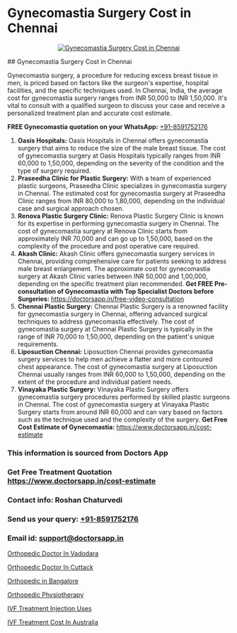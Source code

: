 # Gynecomastia Surgery Cost in Chennai

<p align="center">
  <a href="null">
    <img src="null" alt="Gynecomastia Surgery Cost in Chennai">
  </a>
</p>
## Gynecomastia Surgery Cost in Chennai

Gynecomastia surgery, a procedure for reducing excess breast tissue in men, is priced based on factors like the surgeon's expertise, hospital facilities, and the specific techniques used. In Chennai, India, the average cost for gynecomastia surgery ranges from INR 50,000 to INR 1,50,000. It's vital to consult with a qualified surgeon to discuss your case and receive a personalized treatment plan and accurate cost estimate.

**FREE Gynecomastia quotation on your WhatsApp:**  [+91-8591752176](https://api.whatsapp.com/send?phone=8591752176)

1) **Oasis Hospitals:**
Oasis Hospitals in Chennai offers gynecomastia surgery that aims to reduce the size of the male breast tissue. The cost of gynecomastia surgery at Oasis Hospitals typically ranges from INR 60,000 to 1,50,000, depending on the severity of the condition and the type of surgery required.
2) **Praseedha Clinic for Plastic Surgery:**
With a team of experienced plastic surgeons, Praseedha Clinic specializes in gynecomastia surgery in Chennai. The estimated cost for gynecomastia surgery at Praseedha Clinic ranges from INR 80,000 to 1,80,000, depending on the individual case and surgical approach chosen.
3) **Renova Plastic Surgery Clinic:**
Renova Plastic Surgery Clinic is known for its expertise in performing gynecomastia surgery in Chennai. The cost of gynecomastia surgery at Renova Clinic starts from approximately INR 70,000 and can go up to 1,50,000, based on the complexity of the procedure and post operative care required.
4) **Akash Clinic:**
Akash Clinic offers gynecomastia surgery services in Chennai, providing comprehensive care for patients seeking to address male breast enlargement. The approximate cost for gynecomastia surgery at Akash Clinic varies between INR 50,000 and 1,00,000, depending on the specific treatment plan recommended.
**Get FREE Pre-consultation of Gynecomastia with Top Specialist Doctors before Surgeries:** https://doctorsapp.in/free-video-consultation
5) **Chennai Plastic Surgery:**
Chennai Plastic Surgery is a renowned facility for gynecomastia surgery in Chennai, offering advanced surgical techniques to address gynecomastia effectively. The cost of gynecomastia surgery at Chennai Plastic Surgery is typically in the range of INR 70,000 to 1,50,000, depending on the patient's unique requirements.
6) **Liposuction Chennai:** 
Liposuction Chennai provides gynecomastia surgery services to help men achieve a flatter and more contoured chest appearance. The cost of gynecomastia surgery at Liposuction Chennai usually ranges from INR 60,000 to 1,50,000, depending on the extent of the procedure and individual patient needs.
7) **Vinayaka Plastic Surgery:**
Vinayaka Plastic Surgery offers gynecomastia surgery procedures performed by skilled plastic surgeons in Chennai. The cost of gynecomastia surgery at Vinayaka Plastic Surgery starts from around INR 60,000 and can vary based on factors such as the technique used and the complexity of the surgery.
**Get Free Cost Estimate of Gynecomastia:** https://www.doctorsapp.in/cost-estimate

### This information is sourced from Doctors App 
### Get Free Treatment Quotation https://www.doctorsapp.in/cost-estimate
### Contact info: Roshan Chaturvedi 
### Send us your query: [+91-8591752176](https://api.whatsapp.com/send?phone=8591752176) 
### Email id: support@doctorsapp.in

[Orthopedic Doctor In Vadodara](https://www.linkedin.com/pulse/orthopedic-doctor-vadodara-doctorsapp-rajshahi-12vae?trackingId=J9U6KOddpSR5WFtY3OfuYg%3D%3D&lipi=urn%3Ali%3Apage%3Ad_flagship3_company_admin%3BtGKQvLKET%2FOkWlJl4W0MBA%3D%3D)

[Orthopedic Doctor In Cuttack](https://www.linkedin.com/pulse/orthopedic-doctor-cuttack-doctorsappin-k1elc?trackingId=HUeG%2BjCTYrt4W0%2BbJPMQtw%3D%3D&lipi=urn%3Ali%3Apage%3Ad_flagship3_company_admin%3BcTUR6naWQkWjeA%2BR15noZQ%3D%3D)

[Orthopedic in Bangalore](https://medium.com/@manish632504/orthopedic-in-bangalore-9a8bbd99fedb)

[Orthopedic Physiotherapy](https://medium.com/@vimalrana22/orthopedic-physiotherapy-591046fcb03b)

[IVF Treatment Injection Uses](https://doctors-apps.github.io/doctorsapp/ivf-treatment-injection-uses)

[IVF Treatment Cost In Australia](https://doctors-apps.github.io/doctorsapp/ivf-treatment-cost-in-australia)

